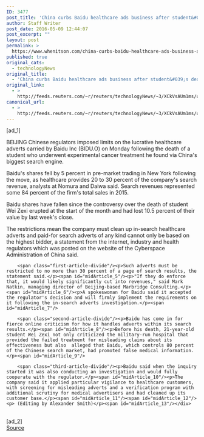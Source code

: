 ```yaml
---
ID: 3477
post_title: 'China curbs Baidu healthcare ads business after student&#039;s death'
author: Staff Writer
post_date: 2016-05-09 12:44:07
post_excerpt: ""
layout: post
permalink: >
  https://www.whenitson.com/china-curbs-baidu-healthcare-ads-business-after-students-death/
published: true
original_cats:
  - technologyNews
original_title:
  - 'China curbs Baidu healthcare ads business after student&#039;s death'
original_link:
  - >
    http://feeds.reuters.com/~r/reuters/technologyNews/~3/XCkVsAUm1ms/us-baidu-regulations-idUSKCN0Y014U
canonical_url:
  - >
    http://feeds.reuters.com/~r/reuters/technologyNews/~3/XCkVsAUm1ms/us-baidu-regulations-idUSKCN0Y014U
---
```

 [ad_1]
<br><div id="articleText">
<span id="midArticle_start"/>

<span id="midArticle_0"/><span class="focusParagraph" readability="4"><p><span class="articleLocation">BEIJING</span> Chinese regulators imposed limits on the lucrative healthcare adverts carried by Baidu Inc (<span id="symbol_BIDU.O_0">BIDU.O</span>) on Monday following the death of a student who underwent experimental cancer treatment he found via China's biggest search engine.</p></span><span id="midArticle_1"/><p>Baidu's shares fell by 5 percent in pre-market trading in New York following the move, as healthcare provides 20 to 30 percent of the company's search revenue, analysts at Nomura and Daiwa said. Search revenues represented some 84 percent of the firm's total sales in 2015.</p><span id="midArticle_2"/><p>Baidu shares have fallen since the controversy over the death of student Wei Zexi erupted at the start of the month and had lost 10.5 percent of their value by last week's close.</p><span id="midArticle_3"/><p>The restrictions mean the company must clean up in-search healthcare adverts and paid-for search adverts of any kind cannot only be based on the highest bidder, a statement from the internet, industry and health regulators which was posted on the website of the Cyberspace Administration of China said.</p><span id="midArticle_4"/>
        
        <span class="first-article-divide"/><p>Such adverts must be restricted to no more than 30 percent of a page of search results, the statement said.</p><span id="midArticle_5"/><p>"If they do enforce that, it would likely significantly cut into revenues," said Mark Natkin, managing director of Beijing-based Marbridge Consulting.</p><span id="midArticle_6"/><p>A spokeswoman for Baidu said it accepted the regulator's decision and will firmly implement the requirements on it following the in-search adverts investigation.</p><span id="midArticle_7"/>
        
        <span class="second-article-divide"/><p>Baidu has come in for fierce online criticism for how it handles adverts within its search results.</p><span id="midArticle_8"/><p>Before his death, 21-year-old student Wei Zexi not only criticized the military-run hospital that provided the failed treatment for misleading claims about its effectiveness but also  alleged that Baidu, which controls 80 percent of the Chinese search market, had promoted false medical information.</p><span id="midArticle_9"/>
        
        <span class="third-article-divide"/><p>Baidu said when the inquiry started it was also conducting an investigation and would fully cooperate with the regulator.</p><span id="midArticle_10"/><p>The company said it applied particular vigilance to healthcare customers, with screening for misleading adverts and a verification program with additional scrutiny for medical advertisers and had cleaned up its customer base.</p><span id="midArticle_11"/><span id="midArticle_12"/><p> (Editing by Alexander Smith)</p><span id="midArticle_13"/></div>
<br>[ad_2]
<br><a href="http://feeds.reuters.com/~r/reuters/technologyNews/~3/XCkVsAUm1ms/us-baidu-regulations-idUSKCN0Y014U">Source </a>
